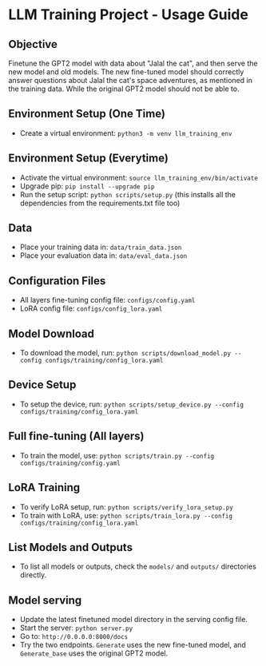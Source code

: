 # LLM Training Project - Usage Guide

## Objective
Finetune the GPT2 model with data about "Jalal the cat", and then serve the new model and old models. The new fine-tuned model should correctly answer questions about Jalal the cat's space adventures, as mentioned in the training data. While the original GPT2 model should not be able to.

## Environment Setup (One Time)
- Create a virtual environment: `python3 -m venv llm_training_env`

## Environment Setup (Everytime)
- Activate the virtual environment: `source llm_training_env/bin/activate`
- Upgrade pip: `pip install --upgrade pip`
- Run the setup script: `python scripts/setup.py`
(this installs all the dependencies from the requirements.txt file too)

## Data
- Place your training data in: `data/train_data.json`
- Place your evaluation data in: `data/eval_data.json`

## Configuration Files
- All layers fine-tuning config file: `configs/config.yaml`
- LoRA config file: `configs/config_lora.yaml`

## Model Download
- To download the model, run: `python scripts/download_model.py --config configs/training/config_lora.yaml`

## Device Setup
- To setup the device, run: `python scripts/setup_device.py --config configs/training/config_lora.yaml`

## Full fine-tuning (All layers)
- To train the model, use: `python scripts/train.py --config configs/training/config.yaml`

## LoRA Training
- To verify LoRA setup, run: `python scripts/verify_lora_setup.py`
- To train with LoRA, use: `python scripts/train_lora.py --config configs/training/config_lora.yaml`

## List Models and Outputs
- To list all models or outputs, check the `models/` and `outputs/` directories directly.

## Model serving
- Update the latest finetuned model directory in the serving config file.
- Start the server: `python server.py`
- Go to: `http://0.0.0.0:8000/docs`
- Try the two endpoints. `Generate` uses the new fine-tuned model, and `Generate_base` uses the original GPT2 model.
